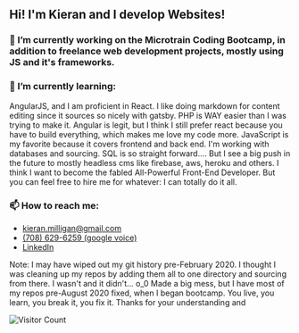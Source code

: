 ## Hi! I'm Kieran and I develop Websites!

### 🔭 I’m currently working on the Microtrain Coding Bootcamp, in addition to freelance web development projects, mostly using JS and it's frameworks.
### 🌱 I’m currently learning:
AngularJS, and I am proficient in React. I like doing markdown for content editing since it sources so nicely with gatsby. PHP is WAY easier than I was trying to make it. Angular is legit, but I think I still prefer react because you have to build everything, which makes me love my code more. JavaScript is my favorite because it covers frontend and back end. I'm working with databases and sourcing. SQL is so straight forward.... But I see a big push in the future to mostly headless cms like firebase, aws, heroku and others. I think I want to become the fabled All-Powerful Front-End Developer. But you can feel free to hire me for whatever: I can totally do it all.
### 📫 How to reach me: 
- kieran.milligan@gmail.com
- [(708) 629-6259 (google voice)](tel:7086296259)
- <a href="https://www.linkedin.com/in/kieran-milligan/" target="_blank" rel="noopener noreferrer">LinkedIn</a>


Note: I may have wiped out my git history pre-February 2020. I thought I was cleaning up my repos by adding them all to one directory and sourcing from there. I wasn't and it didn't... o_0 Made a big mess, but I have most of my repos pre-August 2020 fixed, when I began bootcamp. You live, you learn, you break it, you fix it. Thanks for your understanding and 

![Visitor Count](https://profile-counter.glitch.me/Kieran815/count.svg)
